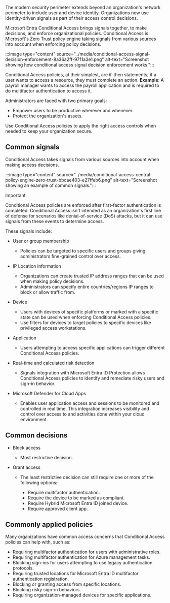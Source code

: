 The modern security perimeter extends beyond an organization's network perimeter to include user and device identity. Organizations now use identity-driven signals as part of their access control decisions.

Microsoft Entra Conditional Access brings signals together, to make decisions, and enforce organizational policies. Conditional Access is Microsoft's Zero Trust policy engine taking signals from various sources into account when enforcing policy decisions.

:::image type="content" source="../media/conditional-access-signal-decision-enforcement-8a36a2ff-9711a3e1.png" alt-text="Screenshot showing how conditional access signal decision enforcement works.":::


Conditional Access policies, at their simplest, are if-then statements; if a user wants to access a resource, they must complete an action. **Example**: A payroll manager wants to access the payroll application and is required to do multifactor authentication to access it.

Administrators are faced with two primary goals:

 -  Empower users to be productive wherever and whenever.
 -  Protect the organization's assets.

Use Conditional Access policies to apply the right access controls when needed to keep your organization secure.

## Common signals

Conditional Access takes signals from various sources into account when making access decisions.

:::image type="content" source="../media/conditional-access-central-policy-engine-zero-trust-bbcae403-e27ffeb6.png" alt-text="Screenshot showing an example of common signals.":::


> [!IMPORTANT]
> Conditional Access policies are enforced after first-factor authentication is completed. Conditional Access isn't intended as an organization's first line of defense for scenarios like denial-of-service (DoS) attacks, but it can use signals from these events to determine access.

These signals include:

 -  User or group membership
    
    
     -  Policies can be targeted to specific users and groups giving administrators fine-grained control over access.
 -  IP Location information
    
    
     -  Organizations can create trusted IP address ranges that can be used when making policy decisions.
     -  Administrators can specify entire countries/regions IP ranges to block or allow traffic from.
 -  Device
    
    
     -  Users with devices of specific platforms or marked with a specific state can be used when enforcing Conditional Access policies.
     -  Use filters for devices to target policies to specific devices like privileged access workstations.
 -  Application
    
    
     -  Users attempting to access specific applications can trigger different Conditional Access policies.
 -  Real-time and calculated risk detection
    
    
     -  Signals integration with Microsoft Entra ID Protection allows Conditional Access policies to identify and remediate risky users and sign-in behavior.
 -  Microsoft Defender for Cloud Apps
    
    
     -  Enables user application access and sessions to be monitored and controlled in real time. This integration increases visibility and control over access to and activities done within your cloud environment.

## Common decisions

 -  Block access
    
    
     -  Most restrictive decision.
 -  Grant access
    
    
     -  The least restrictive decision can still require one or more of the following options:
        
        
         -  Require multifactor authentication.
         -  Require the device to be marked as compliant.
         -  Require Hybrid Microsoft Entra ID joined device.
         -  Require approved client app.

## Commonly applied policies

Many organizations have common access concerns that Conditional Access policies can help with, such as:

 -  Requiring multifactor authentication for users with administrative roles.
 -  Requiring multifactor authentication for Azure management tasks.
 -  Blocking sign-ins for users attempting to use legacy authentication protocols.
 -  Requiring trusted locations for Microsoft Entra ID multifactor authentication registration.
 -  Blocking or granting access from specific locations.
 -  Blocking risky sign-in behaviors.
 -  Requiring organization-managed devices for specific applications.
